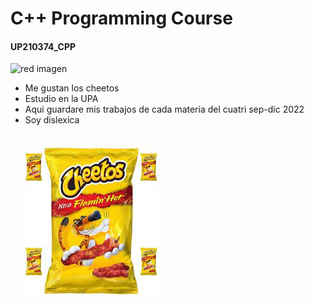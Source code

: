 # C++ Programming Course 
#### UP210374_CPP

![red imagen](/Downlands/Kisspng-the-c-programming-lenguage-computer-icons-comput-programming-5acadc2dec0be9.0824244915232440779669.jpg)


* Me gustan los cheetos
* Estudio en la UPA
* Aqui guardare mis trabajos de cada materia del cuatri sep-dic 2022
* Soy dislexica
<br><br>
<br>![red imagen](/imagenes/descarga.jpeg)<br>

